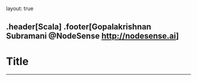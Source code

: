 layout: true

.header[Scala]
.footer[Gopalakrishnan Subramani @NodeSense <http://nodesense.ai>]
---

# Title


---
